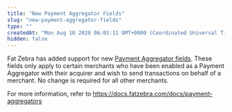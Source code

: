```yaml
---
title: "New Payment Aggregator Fields"
slug: "new-payment-aggregator-fields"
type: ""
createdAt: "Mon Aug 10 2020 06:01:11 GMT+0000 (Coordinated Universal Time)"
hidden: false
---
```

Fat Zebra has added support for new [Payment Aggregator fields](https://docs.fatzebra.com/docs/payment-aggregators). These fields only apply to certain merchants who have been enabled as a Payment Aggregator with their acquirer and wish to send transactions on behalf of a merchant. No change is required for all other merchants.

For more information, refer to https://docs.fatzebra.com/docs/payment-aggregators
